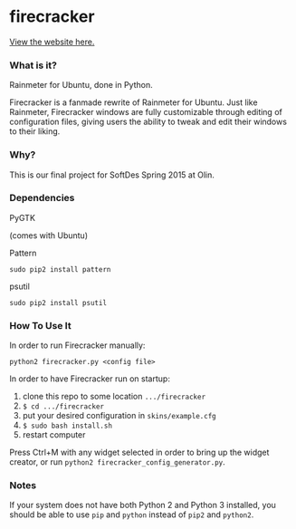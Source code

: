 # firecracker

[View the website here.](http://joeylmaalouf.github.io/firecracker/)


### What is it?

Rainmeter for Ubuntu, done in Python.

Firecracker is a fanmade rewrite of Rainmeter for Ubuntu. Just like Rainmeter, Firecracker windows are fully customizable through editing of configuration files, giving users the ability to tweak and edit their windows to their liking.


### Why?

This is our final project for SoftDes Spring 2015 at Olin.


### Dependencies
PyGTK

(comes with Ubuntu)

Pattern

`sudo pip2 install pattern`

psutil

`sudo pip2 install psutil`


### How To Use It

In order to run Firecracker manually:

`python2 firecracker.py <config file>`

In order to have Firecracker run on startup:

1. clone this repo to some location `.../firecracker`
2. `$ cd .../firecracker`
3. put your desired configuration in `skins/example.cfg`
4. `$ sudo bash install.sh`
5. restart computer

Press Ctrl+M with any widget selected in order to bring up the widget creator, or run `python2 firecracker_config_generator.py`.


### Notes

If your system does not have both Python 2 and Python 3 installed, you should be able to use `pip` and `python` instead of `pip2` and `python2`.
